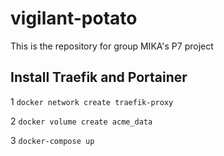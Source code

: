 # vigilant-potato
This is the repository for group MIKA's P7 project


## Install Traefik and Portainer
1
```docker network create traefik-proxy```

2
```docker volume create acme_data```

3
```docker-compose up```